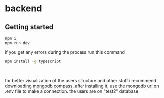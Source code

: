 # backend

## Getting started
```cmd
npm i
npm run dev
```
if you get any errors during the process run this command
```cmd
npm install -g typescript
```
<br>

for better visualization of the users structure and other stuff i recommend downloading [mongodb compass](https://www.mongodb.com/try/download/compass), after installing it, use the mongodb uri on .env file to make a connection. the users are on "test2" database.
